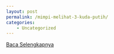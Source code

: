 ```yaml
---
layout: post
permalink: /mimpi-melihat-3-kuda-putih/
categories:
    - Uncategorized
---
```


[Baca Selengkapnya](/10)
